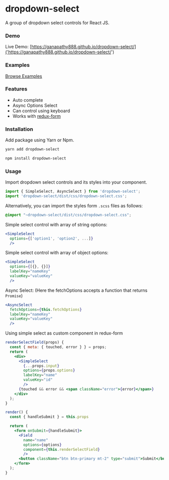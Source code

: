# dropdown-select

A group of dropdown select controls for React JS.

### Demo

Live Demo: [https://ganapathy888.github.io/dropdown-select/]('https://ganapathy888.github.io/dropdown-select/')

### Examples

[Browse Examples]('https://github.com/ganapathy888/dropdown-select/tree/master/examples')

### Features

  * Auto complete
  * Async Options Select
  * Can control using keyboard
  * Works with [redux-form](https://github.com/erikras/redux-form/)

### Installation
Add package using Yarn or Npm.

```sh
yarn add dropdown-select
```

```sh
npm install dropdown-select
```

### Usage

Import dropdown select controls and its styles into your component.

```js
import { SimpleSelect, AsyncSelect } from 'dropdown-select';
import 'dropdown-select/dist/css/dropdown-select.css';
```

Alternatively, you can import the styles form `.scss` files as follows:

```scss
@import "~dropdown-select/dist/css/dropdown-select.css";
```

Simple select control with array of string options:
```jsx
<SimpleSelect
  options={['option1', 'option2', ...]}
  />
```
Simple select control with array of object options:

```jsx
<SimpleSelect
  options={[{}, {}]}
  labelKey="nameKey"
  valueKey="valueKey"
  />
```

Async Select: (Here the fetchOptions accepts a function that returns `Promise`)

```jsx
<AsyncSelect
  fetchOptions={this.fetchOptions}
  labelKey="nameKey"
  valueKey="valueKey"
  />
```

Using simple select as custom component in redux-form

```jsx
renderSelectField(props) {
  const { meta: { touched, error } } = props;
  return (
    <div>
      <SimpleSelect
        {...props.input}
        options={props.options}
        labelKey="name"
        valueKey="id"
        />
      {touched && error && <span className="error">{error}</span>}  
    </div>
  );
}

render() {
  const { handleSubmit } = this.props

  return (
    <form onSubmit={handleSubmit}>
      <Field
        name="name"
        options={options}
        component={this.renderSelectField}
        />
      <button className="btn btn-primary mt-2" type="submit">Submit</button>
    </form>
  );
}
```
